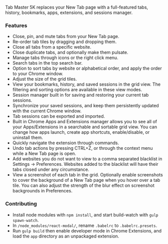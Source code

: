 Tab Master 5K replaces your New Tab page with a full-featured tabs, history, bookmarks, apps, extensions, and sessions manager.

### Features
- Close, pin, and mute tabs from your New Tab page.
- Re-order tab tiles by dragging and dropping them.
- Close all tabs from a specific website.
- Close duplicate tabs, and optionally make them pulsate.
- Manage tabs through icons or the right click menu.
- Search tabs in the top search bar.
- Option to sort tabs by website or alphabetical order, and apply the order to your Chrome window.
- Adjust the size of the grid tiles.
- View your bookmarks, history, and saved sessions in the grid view. The filtering and sorting options are available in these view modes.
- Session manager built in for saving and restoring your current tab sessions.
- Synchronize your saved sessions, and keep them persistently updated with the current Chrome window.
- Tab sessions can be exported and imported.
- Built in Chrome Apps and Extensions manager allows you to see all of your Apps/Extensions in a searchable and sortable grid view. You can change how apps launch, create app shortcuts, enable/disable, or uninstall them.
- Quickly navigate the extension through commands.
- Undo tab actions by pressing CTRL+Z, or through the context menu while a New Tab page is open.
- Add websites you do not want to view to a comma separated blacklist in Settings -> Preferences. Websites added to the blacklist will have their tabs closed under any circumstance.
- View a screenshot of each tab in the grid. Optionally enable screenshots to cover the background of a New Tab page when you hover over a tab tile. You can also adjust the strength of the blur effect on screenshot backgrounds in Preferences.

### Contributing
- Install node modules with ```npm install```, and start build-watch with ```gulp spawn-watch```.
- In ```/node_modules/react-modal/```, rename ```.babelrc``` to ```.babelrc.presets```.
- Run ```gulp build``` then enable developer mode in Chrome Extensions, and load the ```app``` directory as an unpackaged extension.
